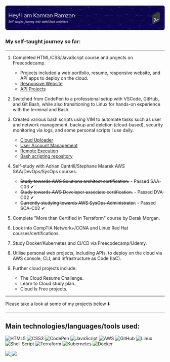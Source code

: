 ![Header](./github-header-image.png)

### My self-taught journey so far:

---

1. Completed HTML/CSS/JavaScript course and projects on Freecodecamp.

   - Projects included a web portfolio, resume, responsive website, and API apps to deploy on the cloud.
   - [Responsive Website](https://github.com/Kamzie/Hayao-Miyazaki---Website)
   - [API Projects](https://github.com/Kamzie/FCC-JavaScript-Projects---API-Apps)

2. Switched from CodePen to a professional setup with VSCode, GitHub, and Git Bash, while also transitioning to Linux for hands-on experience with the terminal and Bash.

3. Created various bash scripts using VIM to automate tasks such as user and network management, backup and deletion (cloud-based), security monitoring via logs, and some personal scripts I use daily.

   - [Cloud Uploader](https://github.com/Kamzie/cloud-uploader)
   - [User Account Management](https://github.com/Kamzie/user-account-management-script)
   - [Remote Execution](https://github.com/Kamzie/remote-execution-script)
   - [Bash scripting repository](https://github.com/Kamzie/Bash-scripts)

4. Self-study with Adrian Cantrill/Stephane Maarek AWS SAA/DevOps/SysOps courses.

   - ~~Study towards AWS Solutions architect certification.~~ - Passed SAA-C03 &#10004;
   - ~~Study towards AWS Developer associate certification.~~ - Passed DVA-C02 &#10004;
   - ~~Currently studying towards AWS SysOps Administrator.~~ - Passed SOA-C02 &#10004;

5. Complete "More than Certified in Terraform" course by Derak Morgan.

6. Look into CompTIA Network+/CCNA and Linux Red Hat courses/certifications.

7. Study Docker/Kubernetes and CI/CD via Freecodecamp/Udemy.

8. Utilise personal web projects, including APIs, to deploy on the cloud via AWS console, CLI, and Infrastructure as Code (IaC).

9. Further cloud projects include:
   - The Cloud Resume Challenge.
   - Learn to Cloud study plan.
   - Cloud Is Free projects.

---

Please take a look at some of my projects below :arrow_down:

---

## Main technologies/languages/tools used:

![HTML5](https://img.shields.io/badge/html5-%23E34F26.svg?style=for-the-badge&logo=html5&logoColor=white)
![CSS3](https://img.shields.io/badge/css3-%231572B6.svg?style=for-the-badge&logo=css3&logoColor=white)
![CodePen](https://img.shields.io/badge/Codepen-000000?style=for-the-badge&logo=codepen&logoColor=white)
![JavaScript](https://img.shields.io/badge/javascript-%23323330.svg?style=for-the-badge&logo=javascript&logoColor=%23F7DF1E)
![AWS](https://img.shields.io/badge/AWS-%23FF9900.svg?style=for-the-badge&logo=amazon-aws&logoColor=white)
![GitHub](https://img.shields.io/badge/github-%23121011.svg?style=for-the-badge&logo=github&logoColor=white)
![Linux](https://img.shields.io/badge/Linux-FCC624?style=for-the-badge&logo=linux&logoColor=black)
![Shell Script](https://img.shields.io/badge/shell_script-%23121011.svg?style=for-the-badge&logo=gnu-bash&logoColor=white)
![Terraform](https://img.shields.io/badge/terraform-%235835CC.svg?style=for-the-badge&logo=terraform&logoColor=white)
![Kubernetes](https://img.shields.io/badge/kubernetes-%23326ce5.svg?style=for-the-badge&logo=kubernetes&logoColor=white)
![Docker](https://img.shields.io/badge/docker-%230db7ed.svg?style=for-the-badge&logo=docker&logoColor=white)

<div>
  <a href="https://github.com/kamzie">
  <img height="160em" src="https://github-readme-stats.vercel.app/api?username=kamzie&count_private=true&show_icons=true"/>
  <img height="160em" src="https://github-readme-stats.vercel.app/api/top-langs/?username=kamzie&layout=compact&langs_count=10"/>
</div>
